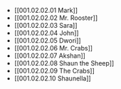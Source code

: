 - [[001.02.02.01 Mark]]
- [[001.02.02.02 Mr. Rooster]]
- [[001.02.02.03 Sara]]
- [[001.02.02.04 John]]
- [[001.02.02.05 Dwori]]
- [[001.02.02.06 Mr. Crabs]]
- [[001.02.02.07 Akshan]]
- [[001.02.02.08 Shaun the Sheep]]
- [[001.02.02.09 The Crabs]]
- [[001.02.02.10 Shaunella]]